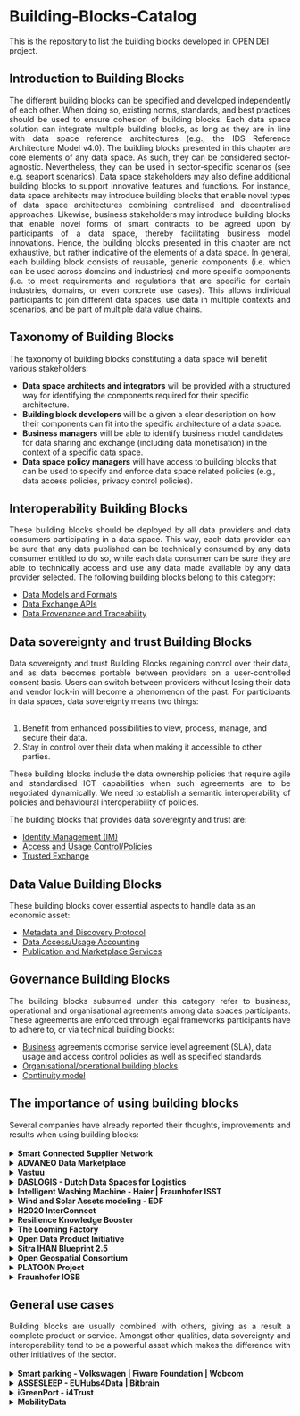 # Building-Blocks-Catalog
This is the repository to list the building blocks developed in OPEN DEI project.

## Introduction to Building Blocks
<div align="justify">The different building blocks can be specified and developed independently of each other.  When doing so, existing norms, standards, and best practices should be used to ensure cohesion of building blocks. Each data space solution can integrate multiple building blocks, as long as they are in line with data space reference architectures (e.g., the IDS Reference Architecture Model v4.0). The building blocks presented in this chapter are core elements of any data space. As such, they can be considered sector-agnostic. Nevertheless, they can be used in sector-specific scenarios (see e.g. seaport scenarios). Data space stakeholders may also define additional building blocks to support innovative features and functions. For instance, data space architects may introduce building blocks that enable novel types of data space architectures combining centralised and decentralised approaches. Likewise, business stakeholders may introduce building blocks that enable novel forms of smart contracts to be agreed upon by participants of a data space, thereby facilitating business model innovations. Hence, the building blocks presented in this chapter are not exhaustive, but rather indicative of the elements of a data space. In general, each building block consists of reusable, generic components (i.e. which can be used across domains and industries) and more specific components (i.e. to meet requirements and regulations that are specific for certain industries, domains, or even concrete use cases). This allows individual participants to join different data spaces, use data in multiple contexts and scenarios, and be part of multiple data value chains.</div>

## Taxonomy of Building Blocks	
The taxonomy of building blocks constituting a data space will benefit various stakeholders:
- **Data space architects and integrators** will be provided with a structured way for identifying the components required for their specific architecture.
- **Building block developers** will be a given a clear description on how their components can fit into the specific architecture of a data space.
- **Business managers** will be able to identify business model candidates for data sharing and exchange (including data monetisation) in the context of a specific data space.
- **Data space policy managers** will have access to building blocks that can be used to specify and enforce data space related policies (e.g., data access policies, privacy control policies).

## Interoperability Building Blocks
<div align="justify">These building blocks should be deployed by all data providers and data consumers participating in a data space. This way, each data provider can be sure that any data published can be technically consumed by any data consumer entitled to do so, while each data consumer can be sure they are able to technically access and use any data made available by any data provider selected. The following building blocks belong to this category:</div>

- [Data Models and Formats](./data-models-and-formats.md)
- [Data Exchange APIs](./data-exchange-APIs.md)
- [Data Provenance and Traceability](./provenance_and_traceability.md)

## Data sovereignty and trust Building Blocks
<div align="justify">Data sovereignty and trust Building Blocks regaining control over their data, and as data becomes portable between providers on a user-controlled consent basis. Users can switch between providers without losing their data and vendor lock-in will become a phenomenon of the past. For participants in data spaces, data sovereignty means two things:</div></br>

1. Benefit from enhanced possibilities to view, process, manage, and secure their data.
2. Stay in control over their data when making it accessible to other parties.

<div align="justify">These building blocks include the data ownership policies that require agile and standardised ICT capabilities when such agreements are to be negotiated dynamically. We need to establish a semantic interoperability of policies and behavioural interoperability of policies.</div>

The building blocks that provides data sovereignty and trust are:
- [Identity Management (IM)](./identity_management.md)
- [Access and Usage Control/Policies](./access_and_usage_control.md)
- [Trusted Exchange](./trusted_exchange.md)

## Data Value Building Blocks
These building blocks cover essential aspects to handle data as an economic asset: 
- [Metadata and Discovery Protocol](./metadata_and_discovery_protocol.md)
- [Data Access/Usage Accounting](./data_usage_accounting.md)
- [Publication and Marketplace Services](./publication_and_marketplace_services.md)


## Governance Building Blocks
<div align="justify">The building blocks subsumed under this category refer to business, operational and organisational agreements among data spaces participants. These agreements are enforced through legal frameworks participants have to adhere to, or via technical building blocks:</div>

- [Business](./business.md) agreements comprise service level agreement (SLA), data usage and access control policies as well as specified standards.
- [Organisational/operational building blocks](./organisational_and_operational.md)
- [Continuity model](./continuity_model.md)

## The importance of using building blocks
<div align="justify">Several companies have already reported their thoughts, improvements and results when using building blocks: </div></br>

<details>
  <summary><strong>Smart Connected Supplier Network</strong></summary>
  
  - Enable small manufacturing companies to join the digitalization process without the need of hiring IT professionals.
  - A rise of 20% of the overall productivity.
  - The transaction costs of the supply chain are reduced.
  
  Visit [SCSN webpage](https://smart-connected.nl/en) for more information.
</details>

<details>
  <summary><strong>ADVANEO Data Marketplace</strong></summary>
  
  - The data marketplace has been developed as a decentralized portal, all relevant and possibly sensitive raw data always remain with the data provider and only is transferred directly to the buyer in the event of a purchase.
  - Give the opportunity of monetizing data.
  - Open data can be used to open up new perspectives and lift your data project to the next level.
  
  Visit [ADVANEO DMP webpage](https://www.advaneo-datamarketplace.de/en/#) for more information.
</details>

<details>
  <summary><strong>Vastuu</strong></summary>
  
  - Drive Europe’s data economy.
  - Next-level adoption and co-creation of value with commercial scenarios.
  - Foster neutrality, standards and common language to avoid risks and enhance trust.
  - Help establish the community and ecosystem to foster future innovation.
  - Secure data lowers the threshold for different organisations to share their knowledge and expertise.
  
</details>

<details>
  <summary><strong>DASLOGIS - Dutch Data Spaces for Logistics</strong></summary>
  
  - Enable the discovery and controlled sharing of (potentially) sensitive data.
  - Offer flexibility, extensibility and personalisation to support data exchange in logistics.
  
</details>

<details>
  <summary><strong>Intelligent Washing Machine - Haier | Fraunhofer ISST</strong></summary>
  
  - Save cost, time and energy, environmental awareness.
  - Offer consumers a better utilization of washing machines with additional services
  - Gain data insights for product and service innovations 
  - By collecting consumer data companies get the possibility to gain data insights for product and service innovations.
  
</details>

<details>
  <summary><strong>Wind and Solar Assets modeling - EDF</strong></summary>
  
  - Opportunity to build comprehensive models, analytic frameworks and improve multiparty collaboration capabilities needed to support digital ecosystems.
  - Backbone for renewables operator to ensure continuity of technical data along lifecycle.
  - Real accelerator for Greenfields and brownfields assets to deliver more safely, more quickly more efficiently and with a lower Total Cost of Ownership.
</details>

<details>
  <summary><strong>H2020 InterConnect</strong></summary>
  
  - The need for the selected building blocks (Interoperability, Trust and Data Value) was natural to the project's reference architecture, hence their adoption. They are particularly important to allow the required separation of what is the interoperability plan (at the syntactic and semantical level), the data exchange plan to link interoperable peers, and the enforcement of trust (identity) for data usage. Relying on these building blocks ensures alignment, but most importantly, the capability to swap them if needed and to interface with other sectors/domains outside the one of InterConnect (Energy/IoT). 
</details>

<details>
  <summary><strong>Resilience Knowledge Booster</strong></summary>
  
  - The importance of the interoperablity, semantic metadata at cross-domain served the IMPETUs project to elaborate a climate/environment data space to share information across industries and contribute to the elaboration and planning of adaptation and mitigation actions against climate change.
</details>

<details>
  <summary><strong>The Looming Factory</strong></summary>
  
  - The role of Data Spaces in the project is to craete a secure environment to transmit log data collected by IoT sensors from the shop floor to the third-parties responsible for the development of data analysis and AI applications to improve operational efficiency (e.g. predictive maintenance). The implemented and instantiated components follow the IDS Reference Architecture Model (IDS-RAM 3.0) and include IDS Connectors, an Identity Provider, a Broker and an App Store.
</details>

<details>
  <summary><strong>Open Data Product Initiative</strong></summary>
  
  <div align="justify"><a href="https://opendataproducts.org">Open Data Product Specification (ODPS)</a> is a vendor-neutral, open-source machine-readable data product metadata model. This specification is developed openly under the <a href="https://opencollective.com/odpi">Open Data Product Initiative</a>. The Open Data Product Specification aims for the same impact in the Data Economy as what OpenAPI specification did for the API Economy.</div></br>

  <div align="justify">The data products and data as a service solutions are spread around increasing amount of market places, tool stack for the data product design, development and management is a wild west, consumers have a hard time knowing what they are purchasing or how to compare data products to find a best possible fit in their situation.</div></br>

  <div align="justify">In short, the data economy lacks a data product standard. By working together and openly, we can increase interoperability, growth, and data reuse with help of shared specification. International standards are a vital tool in ensuring products and services are interchangeable and compatible across borders, removing barriers to trade, reducing production and supply chain costs and building confidence in business services and protecting consumers.</div>
</details>

<details>
  <summary><strong>Sitra IHAN Blueprint 2.5</strong></summary>
  
  <div align="justify">The IHAN data economy architecture defines the distributed and open standard-based components that allow companies, governments and individuals to share data in an easy and trusted manner with users’ consents. Focus is on IDENTITY, CONSENT and LOGGING. These three parts have been approved as a CEN/CENELEC pre-standard.</div>
</details>

<details>
  <summary><strong>Open Geospatial Consortium</strong></summary>
  
  <div align="justify">OGC community is building spatial-related suite of standards in multiple groups. both internally and externally it is important to ensure minimum alignment between interoperability solutions. Therefore, as the harmonisation between standards is based on the building blocks that can be composed in the IT solution, it is important to make sure component building blocks can mediate and use exchange mechanisms.</div>
</details>

<details>
  <summary><strong>PLATOON Project</strong></summary>
  
  Provide building blocks for three pillars to support a reference Architecture for Interoperable Data (and services) Ecosystem.
1. Pilar 1 : Interoperability : Semantic Data Model for Energy
2. Pilar 2 : Trust : with IDSA (own connector) - Privacy for secure data exchange.
3. Pilar 3 : Data value : Use Analytic Toolbox that leverages previous 2 pillars and provides data driven interoperable service that can be deployed in different configuration - Cloud/Hybrid/Edge
</details>

<details>
  <summary><strong>Fraunhofer IOSB</strong></summary>
  
  <div align="justify">Data sovereignty for manufacturing / Industry 4.0 companies in use-cases like "Collaboritive Condition Monitoring". We are using the Eclipse Dataspace Connector to connect digital twins (asset administration shell) across company borders.</div>
</details>

## General use cases
<div align="justify">Building blocks are usually combined with others, giving as a result a complete product or service. Amongst other qualities, data sovereignty and interoperability tend to be a powerful asset which makes the difference with other initiatives of the sector.</div></br>

<details>
  <summary><strong>Smart parking - Volkswagen | Fiware Foundation | Wobcom</strong></summary>
  <div align="justify">Smart Parking is a digital solution to improve parking in a city, reduce air pollution and support local businesses. Drivers in a city are navigated to the nearest available parking space. They can register their preferred shopping profiles, and these anonymised profiles are matched with shops near the parking spaces. Matching shop offers are returned with hash codes for the possible offers. If the driver shops at that particular shop, their parking fee is paid by the shop.</div>
</details>

<details>
  <summary><strong>ASSESLEEP - EUHubs4Data | Bitbrain</strong></summary>
  <div align="justify">It consists of a highly accurate sleep monitoring device that can comfortably record sleep at your home. A comprehensive sleep dataset will be created using using <a href="https://euhubs4data.eu/experiments/assesleep/">Bitbrain</a>'s new technology, incorporating a multitude of physiological and environmental sensors. Based on data collected in controlled and uncontrolled environments, robust AI-powered sleep analysis algorithms with medical-grade accuracy will be implemented.</div>
</details>

<details>
  <summary><strong>iGreenPort - i4Trust</strong></summary>
  <div align="justify">The objective of the <a href="https://i4trust.org/experiments/igreenport/">iGreenPort</a> experiment consists of the monitoring of sea water quality in different areas of a port. In essence, different datasets (geoposition data on water quality, AIS navigation real-time data, etc..) will be shared in iGreenPort data space to create several data packages at different levels of the ‘data value chain’ to be utilised by iGreenPort partners and external entities, particularly authorities with environmental competencies in ports, their suppliers, and research groups in the field.</div>
</details>

<details>
  <summary><strong>MobilityData</strong></summary>
  <div align="justify">The mobility community has created several hubs for international GTFS sources over the years. There have been consistent issues with sustaining these platforms in the long term, and creating community processes so it's clear how decisions are made and how stakeholders across the mobility industry can contribute to the platform. That's the need <a href="https://database.mobilitydata.org/">MobilityData</a> is working to meet with the <a href="https://github.com/MobilityData/mobility-database-catalogs">Mobility Database</a>, so more stakeholders can trust the longevity of this platform and it can become an increasingly valuable source for creating and improving mobility data as a community. </div>
</details>
